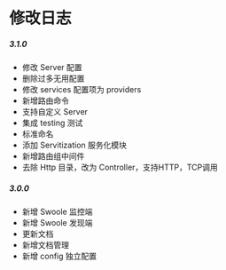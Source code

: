 # 修改日志

##### 3.1.0

* 修改 Server 配置
* 删除过多无用配置
* 修改 services 配置项为 providers
* 新增路由命令
* 支持自定义 Server
* 集成 testing 测试
* 标准命名
* 添加 Servitization 服务化模块
* 新增路由组中间件
* 去除 Http 目录，改为 Controller，支持HTTP，TCP调用

##### 3.0.0

* 新增 Swoole 监控端
* 新增 Swoole 发现端
* 更新文档
* 新增文档管理
* 新增 config 独立配置

